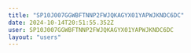 ```yaml
---
title: "SP10J007GGWBFTNNP2FWJQKAGYX01YAPWJKNDC6DC"
date: 2024-10-14T20:51:55.352Z
user: SP10J007GGWBFTNNP2FWJQKAGYX01YAPWJKNDC6DC
layout: "users"
---
```

    